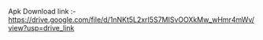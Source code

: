 Apk Download link :-
https://drive.google.com/file/d/1nNKt5L2xrI5S7MISvOOXkMw_wHmr4mWv/view?usp=drive_link
 
